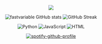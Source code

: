 <div align="center">
  <a href="https://visitcount.itsvg.in">
    <img src="https://visitcount.itsvg.in/api?id=fastvariable&label=Profile%20Views&color=4&icon=7&pretty=true"/>
  </a>
</div>

<p align="center">
  <img src="https://github-readme-stats.vercel.app/api?username=fastvariable&show_icons=true&theme=radical" alt="fastvariable GitHub stats" />
  <img src="https://github-readme-streak-stats.herokuapp.com/?user=fastvariable&theme=radical" alt="GitHub Streak" />
</p>

<p align="center">
  <img src="https://img.shields.io/badge/Python-14354C?style=for-the-badge&logo=python&logoColor=white" alt="Python" />
  <img src="https://img.shields.io/badge/JavaScript-323330?style=for-the-badge&logo=javascript&logoColor=F7DF1E" alt="JavaScript" />
  <img src="https://img.shields.io/badge/HTML-239120?style=for-the-badge&logo=html5&logoColor=white" alt="HTML" />
</p>

<div align="center">

[![spotify-github-profile](https://spotify-github-profile.kittinanx.com/api/view?uid=31hsesrgxxbdnver3ans6wdnusv4&cover_image=true&theme=compact&show_offline=true&background_color=121212&interchange=true)](https://spotify-github-profile.kittinanx.com/api/view?uid=31hsesrgxxbdnver3ans6wdnusv4&redirect=true)

</div>
